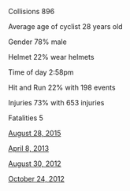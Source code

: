 Collisions
896 

Average age of cyclist
28 years old

Gender
78% male

Helmet
22% wear helmets

Time of day
2:58pm

Hit and Run
22% with 198 events

Injuries
73% with 653 injuries

Fatalities
5


<a href="http://www.wkyt.com/home/headlines/Police-search-for-motorist-who-hit-bicyclist-on-Newtown-Pike-323250651.html">August 28, 2015</a><br>


<a href="http://www.wkyt.com/home/headlines/Bicyclist-killed-in-Lexington-crash-202018261.html">April 8, 2013</a><br>


<a href="http://www.kentucky.com/news/local/crime/article44374917.html">August 30, 2012</a><br>


<a href="http://www.kentucky.com/news/local/crime/article44384754.html">October 24, 2012</a>


